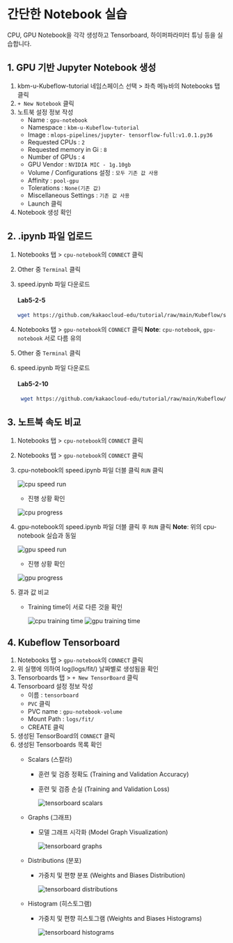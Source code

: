 # 간단한 Notebook 실습
CPU, GPU Notebook을 각각 생성하고 Tensorboard, 하이퍼파라미터 튜닝 등을 실습합니다.

## 1. GPU 기반 Jupyter Notebook 생성
1. kbm-u-Kubeflow-tutorial 네임스페이스 선택 > 좌측 메뉴바의 Notebooks 탭 클릭
2. `+ New Notebook` 클릭
3. 노트북 설정 정보 작성
   - Name : `gpu-notebook`
   - Namespace : `kbm-u-Kubeflow-tutorial`
   - Image : `mlops-pipelines/jupyter- tensorflow-full:v1.0.1.py36`
   - Requested CPUs : `2`
   - Requested memory in Gi : `8`
   - Number of GPUs : `4` 
   - GPU Vendor : `NVIDIA MIC - 1g.10gb`  
   - Volume / Configurations 설정 : `모두 기존 값 사용`
   - Affinity : `pool-gpu`
   - Tolerations : `None(기존 값)`
   - Miscellaneous Settings :  `기존 값 사용`
   - Launch 클릭
4. Notebook 생성 확인

## 2. .ipynb 파일 업로드
1. Notebooks 탭 > `cpu-notebook`의 `CONNECT` 클릭
2. Other 중 `Terminal` 클릭
3. speed.ipynb 파일 다운로드
   #### **Lab5-2-5**
   ```bash
   wget https://github.com/kakaocloud-edu/tutorial/raw/main/Kubeflow/src/ipynb/speed.ipynb
   ```

4. Notebooks 탭 > `gpu-notebook`의 `CONNECT` 클릭
   **Note**: `cpu-notebook`, `gpu-notebook` 서로 다름 유의
5. Other 중 `Terminal` 클릭
6. speed.ipynb 파일 다운로드
    #### **Lab5-2-10**
   ```bash
    wget https://github.com/kakaocloud-edu/tutorial/raw/main/Kubeflow/src/ipynb/speed.ipynb
   ```

## 3. 노트북 속도 비교
1. Notebooks 탭 > `cpu-notebook`의 `CONNECT` 클릭
2. Notebooks 탭 > `gpu-notebook`의 `CONNECT` 클릭
3. cpu-notebook의 speed.ipynb 파일 더블 클릭 `RUN` 클릭

   ![cpu speed run](https://github.com/KOlizer/tutorial/assets/127844467/f8882625-4f13-42d1-a775-1f10524da24a)
   
   - 진행 상황 확인
   
   ![cpu progress](https://github.com/KOlizer/tutorial/assets/127844467/c8a371d6-9b91-4fcb-a293-ee44682a0968)

4. gpu-notebook의 speed.ipynb 파일 더블 클릭 후 `RUN` 클릭
   **Note**: 위의 cpu-notebook 실습과 동일

   ![gpu speed run](https://github.com/KOlizer/tutorial/assets/127844467/f8882625-4f13-42d1-a775-1f10524da24a)

   - 진행 상황 확인

   ![gpu progress](https://github.com/KOlizer/tutorial/assets/127844467/c8a371d6-9b91-4fcb-a293-ee44682a0968)

5. 결과 값 비교
   - Training time이 서로 다른 것을 확인

     ![cpu training time](https://github.com/KOlizer/tutorial/assets/127844467/0c66ab5b-5aae-4a70-9cce-357e1965bbb5)
     ![gpu training time](https://github.com/KOlizer/tutorial/assets/127844467/6b47a691-640e-4fd6-b857-7c8f05d92a9a)

## 4. Kubeflow Tensorboard
1. Notebooks 탭 > `gpu-notebook`의 `CONNECT` 클릭
2. 위 실행에 의하여 log(logs/fit/) 날짜별로 생성됨을 확인
3. Tensorboards 탭 > `+ New TensorBoard` 클릭
4. Tensorboard 설정 정보 작성
   - 이름 : `tensorboard`
   - `PVC` 클릭
   - PVC name : `gpu-notebook-volume`
   - Mount Path : `logs/fit/`
   - CREATE 클릭
5. 생성된 TensorBoard의 `CONNECT` 클릭
6. 생성된 Tensorboards 목록 확인
   - Scalars (스칼라)
      - 훈련 및 검증 정확도 (Training and Validation Accuracy)
      - 훈련 및 검증 손실 (Training and Validation Loss)
      
        ![tensorboard scalars](https://github.com/KOlizer/tutorial/assets/127844467/451e818d-8593-4ca5-aaf4-82eb0ba9d0a4)

   - Graphs (그래프)
      - 모델 그래프 시각화 (Model Graph Visualization)
      
        ![tensorboard graphs](https://github.com/KOlizer/tutorial/assets/127844467/1a6dc343-3067-4f7b-adaf-317fcae81418)

   - Distributions (분포)
      - 가중치 및 편향 분포 (Weights and Biases Distribution)
      
        ![tensorboard distributions](https://github.com/KOlizer/tutorial/assets/127844467/cf7d6531-5768-4e4b-88b2-e9e366558934)

   - Histogram (히스토그램)
      - 가중치 및 편향 히스토그램 (Weights and Biases Histograms)
      
        ![tensorboard histograms](https://github.com/KOlizer/tutorial/assets/127844467/fc059c5d-45f4-4c47-89f2-e34fff839acb)
